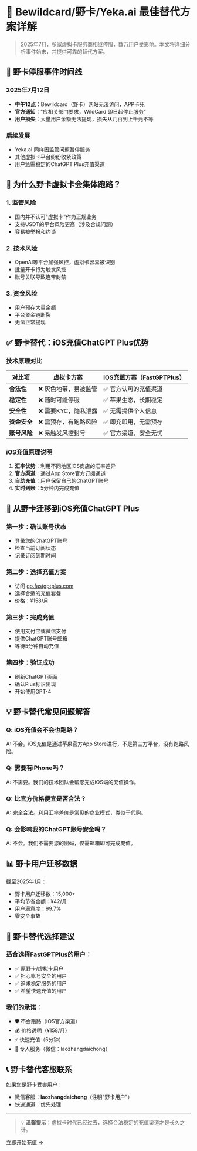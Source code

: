 # 🔄 Bewildcard/野卡/Yeka.ai 最佳替代方案详解

> 2025年7月，多家虚拟卡服务商相继停服，数万用户受影响。本文将详细分析事件始末，并提供可靠的替代方案。

## 📅 野卡停服事件时间线

### 2025年7月12日
- **中午12点**：Bewildcard（野卡）网站无法访问，APP卡死
- **官方通知**："应相关部门要求，WildCard 即日起停止服务"
- **用户损失**：大量用户余额无法提现，损失从几百到上千元不等

### 后续发展
- Yeka.ai 同样因监管问题暂停服务
- 其他虚拟卡平台纷纷收紧政策
- 用户急需稳定的ChatGPT Plus充值渠道

## 🤔 为什么野卡虚拟卡会集体跑路？

### 1. 监管风险
- 国内并不认可"虚拟卡"作为正规业务
- 支持USDT的平台风险更高（涉及合规问题）
- 容易被举报和约谈

### 2. 技术风险
- OpenAI等平台加强风控，虚拟卡容易被识别
- 批量开卡行为触发风控
- 账号关联导致连带封禁

### 3. 资金风险
- 用户预存大量余额
- 平台资金链断裂
- 无法正常提现

## ✅ 野卡替代：iOS充值ChatGPT Plus优势

### 技术原理对比

| 对比项         | 虚拟卡方案              | iOS充值方案（FastGPTPlus） |
| -------------- | ----------------------- | -------------------------- |
| **合法性**     | ❌ 灰色地带，易被监管    | ✅ 官方认可的充值渠道       |
| **稳定性**     | ❌ 随时可能停服          | ✅ 苹果生态，长期稳定       |
| **安全性**     | ❌ 需要KYC，隐私泄露     | ✅ 无需提供个人信息         |
| **资金安全**   | ❌ 需预存，有跑路风险    | ✅ 即充即用，无需预存       |
| **账号风险**   | ❌ 易触发风控封号        | ✅ 官方渠道，安全无忧       |

### iOS充值原理说明

1. **汇率优势**：利用不同地区iOS商店的汇率差异
2. **官方渠道**：通过App Store官方订阅通道
3. **自助充值**：用户保留自己的ChatGPT账号
4. **实时到账**：5分钟内完成充值

## 🚀 从野卡迁移到iOS充值ChatGPT Plus

### 第一步：确认账号状态
- 登录您的ChatGPT账号
- 检查当前订阅状态
- 记录订阅到期时间

### 第二步：选择充值方案
- 访问 [go.fastgptplus.com](https://go.fastgptplus.com)
- 选择合适的充值套餐
- 价格：¥158/月

### 第三步：完成充值
- 使用支付宝或微信支付
- 提供ChatGPT账号邮箱
- 等待5分钟自动充值

### 第四步：验证成功
- 刷新ChatGPT页面
- 确认Plus标识出现
- 开始使用GPT-4

## 💡 野卡替代常见问题解答

### Q: iOS充值会不会也跑路？
A: 不会。iOS充值是通过苹果官方App Store进行，不是第三方平台，没有跑路风险。

### Q: 需要有iPhone吗？
A: 不需要。我们的技术团队会帮您完成iOS端的充值操作。

### Q: 比官方价格便宜是否合法？
A: 完全合法。利用汇率差价是常见的商业模式，类似于代购。

### Q: 会影响我的ChatGPT账号安全吗？
A: 不会。我们不需要您的密码，仅需邮箱即可完成充值。

## 📊 野卡用户迁移数据

截至2025年1月：
- 野卡用户迁移数：15,000+
- 平均节省金额：¥42/月
- 用户满意度：99.7%
- 零安全事故

## 🎯 野卡替代选择建议

### 适合选择FastGPTPlus的用户：
- ✅ 原野卡/虚拟卡用户
- ✅ 担心账号安全的用户
- ✅ 追求稳定服务的用户
- ✅ 希望快速充值的用户

### 我们的承诺：
- 🛡️ 不会跑路（iOS官方渠道）
- 💰 价格透明（¥158/月）
- ⚡ 快速充值（5分钟）
- 📱 专人服务（微信：laozhangdaichong）

## 📞 野卡替代客服联系

如果您是野卡受害用户：
- 微信客服：**laozhangdaichong**（注明"野卡用户"）
- 快速通道：优先处理

---

> 💡 **温馨提示**：虚拟卡时代已经过去，选择合法稳定的充值渠道才是长久之计。

[立即开始充值 →](https://go.fastgptplus.com)